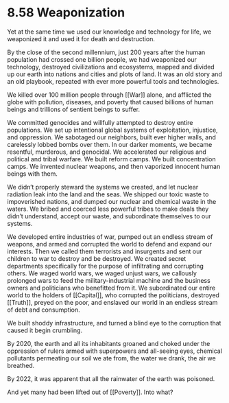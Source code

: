 # 8.58 Weaponization

Yet at the same time we used our knowledge and technology for life, we weaponized it and used it for death and destruction.

By the close of the second millennium, just 200 years after the human population had crossed one billion people, we had weaponized our technology, destroyed civilizations and ecosystems, mapped and divided up our earth into nations and cities and plots of land. It was an old story and an old playbook, repeated with ever more powerful tools and technologies.

We killed over 100 million people through [[War]] alone, and afflicted the globe with pollution, diseases, and poverty that caused billions of human beings and trillions of sentient beings to suffer.

We committed genocides and willfully attempted to destroy entire populations. We set up intentional global systems of exploitation, injustice, and oppression. We sabotaged our neighbors, built ever higher walls, and carelessly lobbed bombs over them. In our darker moments, we became resentful, murderous, and genocidal. We accelerated our religious and political and tribal warfare. We built reform camps. We built concentration camps. We invented nuclear weapons, and then vaporized innocent human beings with them.

We didn’t properly steward the systems we created, and let nuclear radiation leak into the land and the seas. We shipped our toxic waste to impoverished nations, and dumped our nuclear and chemical waste in the waters. We bribed and coerced less powerful tribes to make deals they didn’t understand, accept our waste, and subordinate themselves to our systems.

We developed entire industries of war, pumped out an endless stream of weapons, and armed and corrupted the world to defend and expand our interests. Then we called them terrorists and insurgents and sent our children to war to destroy and be destroyed. We created secret departments specifically for the purpose of infiltrating and corrupting others. We waged world wars, we waged unjust wars, we callously prolonged wars to feed the military-industrial machine and the business owners and politicians who benefitted from it. We subordinated our entire world to the holders of [[Capital]], who corrupted the politicians, destroyed [[Truth]], preyed on the poor, and enslaved our world in an endless stream of debt and consumption.

We built shoddy infrastructure, and turned a blind eye to the corruption that caused it begin crumbling.

By 2020, the earth and all its inhabitants groaned and choked under the oppression of rulers armed with superpowers and all-seeing eyes, chemical pollutants permeating our soil we ate from, the water we drank, the air we breathed. 

By 2022, it was apparent that all the rainwater of the earth was poisoned. 

And yet many had been lifted out of [[Poverty]]. Into what?  